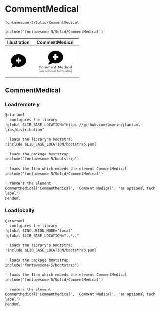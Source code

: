 # CommentMedical


```text
fontawesome-5/Solid/CommentMedical
```

```text
include('fontawesome-5/Solid/CommentMedical')
```



| Illustration | CommentMedical |
| :---: | :---: |
| ![illustration for Illustration](../../fontawesome-5/Solid/CommentMedical.png) | ![illustration for CommentMedical](../../fontawesome-5/Solid/CommentMedical.Local.png) |




## CommentMedical

### Load remotely
```plantuml
@startuml
' configures the library
!global $LIB_BASE_LOCATION="https://github.com/tmorin/plantuml-libs/distribution"

' loads the library's bootstrap
!include $LIB_BASE_LOCATION/bootstrap.puml

' loads the package bootstrap
include('fontawesome-5/bootstrap')

' loads the Item which embeds the element CommentMedical
include('fontawesome-5/Solid/CommentMedical')

' renders the element
CommentMedical('CommentMedical', 'Comment Medical', 'an optional tech label')
@enduml
```

### Load locally
```plantuml
@startuml
' configures the library
!global $INCLUSION_MODE="local"
!global $LIB_BASE_LOCATION="../.."

' loads the library's bootstrap
!include $LIB_BASE_LOCATION/bootstrap.puml

' loads the package bootstrap
include('fontawesome-5/bootstrap')

' loads the Item which embeds the element CommentMedical
include('fontawesome-5/Solid/CommentMedical')

' renders the element
CommentMedical('CommentMedical', 'Comment Medical', 'an optional tech label')
@enduml
```

